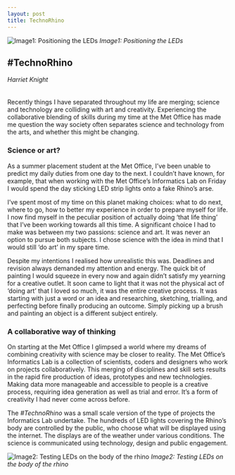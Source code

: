 ```yaml
---
layout: post
title: TechnoRhino
---
```


![Image1: Positioning the LEDs](images/12a.jpg)
_Image1: Positioning the LEDs_

## #TechnoRhino
_Harriet Knight_
<br />
<br />
<br />
Recently things I have separated throughout my life are merging; science and technology are colliding with art and creativity. Experiencing the collaborative blending of skills during my time at the Met Office has made me question the way society often separates science and technology from the arts, and whether this might be changing.  

### Science or art?

As a summer placement student at the Met Office, I’ve been unable to predict my daily duties from one day to the next. I couldn’t have known, for example, that when working with the Met Office’s Informatics Lab on Friday I would spend the day sticking LED strip lights onto a fake Rhino’s arse.

I’ve spent most of my time on this planet making choices: what to do next, where to go, how to better my experience in order to prepare myself for life. I now find myself in the peculiar position of actually doing ‘that life thing’ that I’ve been working towards all this time. A significant choice I had to make was between my two passions: science and art. It was never an option to pursue both subjects. I chose science with the idea in mind that I would still ‘do art’ in my spare time. 

Despite my intentions I realised how unrealistic this was. Deadlines and revision always demanded my attention and energy. The quick bit of painting I would squeeze in every now and again didn’t satisfy my yearning for a creative outlet. It soon came to light that it was not the physical act of ‘doing art’ that I loved so much, it was the entire creative process. It was starting with just a word or an idea and researching, sketching, trialling, and perfecting before finally producing an outcome. Simply picking up a brush and painting an object is a different subject entirely. 

### A collaborative way of thinking

On starting at the Met Office I glimpsed a world where my dreams of combining creativity with science may be closer to reality. The Met Office’s Informatics Lab is a collection of scientists, coders and designers who work on projects collaboratively.  This merging of disciplines and skill sets results in the rapid fire production of ideas, prototypes and new technologies. Making data more manageable and accessible to people is a creative process, requiring idea generation as well as trial and error. It’s a form of creativity I had never come across before. 

The _#TechnoRhino_ was a small scale version of the type of projects the Informatics Lab undertake. The hundreds of LED lights covering the Rhino’s body are controlled by the public, who choose what will be displayed using the internet. The displays are of the weather under various conditions. The science is communicated using technology, design and public engagement. 

![Image2: Testing LEDs on the body of the rhino](images/12b.jpg)
_Image2: Testing LEDs on the body of the rhino_
